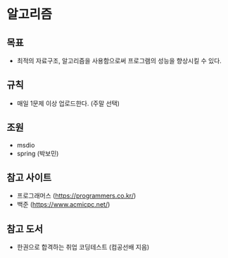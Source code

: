 # 알고리즘

## 목표
- 최적의 자료구조, 알고리즘을 사용함으로써 프로그램의 성능을 향상시킬 수 있다.

## 규칙
- 매일 1문제 이상 업로드한다. (주말 선택)

## 조원
- msdio
- spring (박보민)

## 참고 사이트
- 프로그래머스 (https://programmers.co.kr/)
- 백준 (https://www.acmicpc.net/)

## 참고 도서
- 한권으로 합격하는 취업 코딩테스트 (컴공선배 지음)
